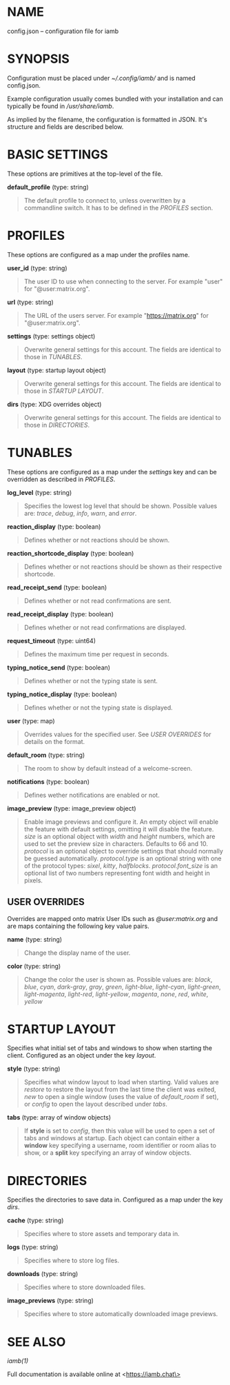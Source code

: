 # NAME

config.json – configuration file for iamb

# SYNOPSIS

Configuration must be placed under _~/.config/iamb/_ and is named config.json.

Example configuration usually comes bundled with your installation and can
typically be found in _/usr/share/iamb_.

As implied by the filename, the configuration is formatted in JSON. It's
structure and fields are described below.

# BASIC SETTINGS

These options are primitives at the top-level of the file.

**default_profile** (type: string)
> The default profile to connect to, unless overwritten by a commandline
> switch. It has to be defined in the *PROFILES* section.

# PROFILES

These options are configured as a map under the profiles name.

**user_id** (type: string)
> The user ID to use when connecting to the server. For example "user" for
> "@user:matrix.org".

**url** (type: string)
> The URL of the users server. For example "https://matrix.org" for
> "@user:matrix.org".

**settings** (type: settings object)
> Overwrite general settings for this account. The fields are identical to
> those in *TUNABLES*.

**layout** (type: startup layout object)
> Overwrite general settings for this account. The fields are identical to
> those in *STARTUP LAYOUT*.

**dirs** (type: XDG overrides object)
> Overwrite general settings for this account. The fields are identical to
> those in *DIRECTORIES*.

# TUNABLES

These options are configured as a map under the *settings* key and can be
overridden as described in *PROFILES*.

**log_level** (type: string)
> Specifies the lowest log level that should be shown. Possible values
> are: _trace_, _debug_, _info_, _warn_, and _error_.

**reaction_display** (type: boolean)
> Defines whether or not reactions should be shown.

**reaction_shortcode_display** (type: boolean)
> Defines whether or not reactions should be shown as their respective
> shortcode.

**read_receipt_send** (type: boolean)
> Defines whether or not read confirmations are sent.

**read_receipt_display** (type: boolean)
> Defines whether or not read confirmations are displayed.

**request_timeout** (type: uint64)
> Defines the maximum time per request in seconds.

**typing_notice_send** (type: boolean)
> Defines whether or not the typing state is sent.

**typing_notice_display** (type: boolean)
> Defines whether or not the typing state is displayed.

**user** (type: map)
> Overrides values for the specified user. See *USER OVERRIDES* for
> details on the format.

**default_room** (type: string)
> The room to show by default instead of a welcome-screen.

**notifications** (type: boolean)
> Defines wether notifications are enabled or not.

**image_preview** (type: image_preview object)
> Enable image previews and configure it. An empty object will enable the
> feature with default settings, omitting it will disable the feature.
> *size* is an optional object with *width* and *height* numbers, which are
> used to set the preview size in characters. Defaults to 66 and 10.
> *protocol* is an optional object to override settings that should normally
> be guessed automatically.
> *protocol.type* is an optional string with one of the protocol types:
> _sixel_, _kitty_, _halfblocks_.
> *protocol.font_size* is an optional list of two numbers representing font
> width and height in pixels.

## USER OVERRIDES

Overrides are mapped onto matrix User IDs such as _@user:matrix.org_ and are
maps containing the following key value pairs.

**name** (type: string)
> Change the display name of the user.

**color** (type: string)
> Change the color the user is shown as. Possible values are: _black_,
> _blue_, _cyan_, _dark-gray_, _gray_, _green_, _light-blue_,
> _light-cyan_, _light-green_, _light-magenta_, _light-red_,
> _light-yellow_, _magenta_, _none_, _red_, _white_, _yellow_

# STARTUP LAYOUT

Specifies what initial set of tabs and windows to show when starting the
client. Configured as an object under the key *layout*.

**style** (type: string)
> Specifies what window layout to load when starting. Valid values are
> _restore_ to restore the layout from the last time the client was exited,
> _new_ to open a single window (uses the value of _default\_room_ if set), or
> _config_ to open the layout described under _tabs_.

**tabs** (type: array of window objects)
> If **style** is set to _config_, then this value will be used to open a set
> of tabs and windows at startup. Each object can contain either a **window**
> key specifying a username, room identifier or room alias to show, or a
> **split** key specifying an array of window objects.

# DIRECTORIES

Specifies the directories to save data in. Configured as a map under the key
*dirs*.

**cache** (type: string)
> Specifies where to store assets and temporary data in.

**logs** (type: string)
> Specifies where to store log files.

**downloads** (type: string)
> Specifies where to store downloaded files.

**image_previews** (type: string)
> Specifies where to store automatically downloaded image previews.

# SEE ALSO

*iamb(1)*

Full documentation is available online at \<https://iamb.chat\>
